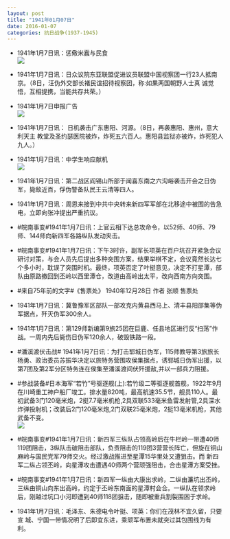 ```yaml
---
layout: post
title: "1941年01月07日"
date: 2016-01-07
categories: 抗日战争(1937-1945)
---
```


<meta name="referrer" content="no-referrer" />

- 1941年1月7日讯：惩儆米蠧与民食 <br/><img src="https://ww4.sinaimg.cn/large/aca367d8jw1ezrazmbae5j20pj0z0e0n.jpg" />

- 1941年1月7日讯：日众议院东亚联盟促进议员联盟中国视察团一行23人抵南 京。（8日，汪伪外交部长褚民谊招待视察团，称:如果两国朝野人士真 诚觉悟，互相提携，当能共存共荣。） 

- 1941年1月7日申报广告 <br/><img src="https://ww2.sinaimg.cn/large/aca367d8jw1ezr99f7ljrj20kh0h4ad4.jpg" />

- 1941年1月7日讯： 日机袭击广东惠阳、河源。（8日，再袭惠阳、惠州，意大利天主 教堂及圣约瑟医院被炸，炸死五六百人。惠阳县监狱亦被炸，炸死犯人 九人。） 

- 1941年1月7日讯：中学生响应献机 <br/><img src="https://ww3.sinaimg.cn/large/aca367d8jw1ezr7igm1klj20jp0hamzs.jpg" />

- 1941年1月7日讯：第二战区阎锡山所部于闻喜东南之六沟峪袭击开会之日伪 军，毙敌近百，俘伪警备队民王云清等四人。 

- 1941年1月7日讯：周恩来接到中共中央转来新四军军部在北移途中被围的告急 电，立即向张冲提出严重抗议。 

- #皖南事变#1941年1月7日讯：上官云相下达总攻命令，以52师、40师、79师、144师向新四军各路纵队发动夹击。 

- #皖南事变#1941年1月7日讯：下午3时许，副军长项英在百户坑召开紧急会议研讨对策，与会人员先后提出多种突围方案，结果举棋不定，会议竟然长达七个多小时，耽误了突围时机。最终，项英否定了叶挺意见，决定不打星潭，部队由原路撤回到丕岭以西里潭仓，改道由高岭出太平，改向西南方向突围。  

- #来自75年前的文字#《售票处》 1940年12月28日 作者 张顺 售票处 

- 1941年1月7日讯：冀鲁豫军区部队一部攻克内黄县西马上、清丰县阳邵集等伪军据点，歼灭伪军300余人。 

- 1941年1月7日讯：第129师新编第9旅25团在巨鹿、任县地区进行反“扫荡”作战。一周内先后毙伤日伪军120余人，破毁铁路一段。 

- #潘溪渡伏击战# 1941年1月7日讯：为打击郓城日伪军，115师教导第3旅旅长杨勇、政治委员苏振华决定以旅特务营围攻侯集据点，诱郓城日伪军出援，以第7团及第2军分区特务连在侯集至潘溪渡间伏歼援敌,并以一部兵力阻援。 

- #参战装备#日本海军“若竹”号驱逐舰(上):若竹级二等驱逐舰首舰，1922年9月在川崎重工神户船厂竣工。排水量820吨，最高航速35.5节，舰员110人。最初武备3门120毫米炮，2挺7.7毫米机枪,2具双联533毫米鱼雷发射管,2具深水炸弹投射机；改装后2门120毫米炮,2门双联25毫米炮，2挺13毫米机枪，其他武备不变。 <br/><img src="https://ww1.sinaimg.cn/large/aca367d8jw1ezqpamxiblj20a0060jrg.jpg" />

- #皖南事变#1941年1月7日讯：新四军三纵队占领高岭后在牛栏岭一带遭40师119团阻击，3纵队击破阻击部队，负责阻击的119团3营营长阵亡，但旋在铜山麻岭与国民党军79师交火。经过激战推进至星潭15华里处又遭狙击。而 新四军二纵占领丕岭，向星潭攻击遭遇40师两个营顽强阻击，合击星潭方案受挫。 

- #皖南事变#1941年1月7日讯：新四军一纵由大康出求岭，二纵由濂坑出丕岭，三纵由铜山向东出高岭，约定于丕岭东南面的星潭村会合。一纵队在领求岭后，刚越过坑口小河即遭到40师118团狙击，随即被重兵割裂围困于求岭。 

- 1941年1月7日讯：毛泽东、朱德电令叶挺、项英：你们在茂林不宜久留，只要宣 城、宁国一带情况明了后即宜东进，乘顽军布置未就突过其包围线为有 利。 

